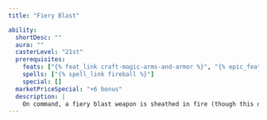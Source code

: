 ```yaml
---
title: "Fiery Blast"

ability:
  shortDesc: ""
  aura: ""
  casterLevel: "21st"
  prerequisites:
    feats: ["{% feat_link craft-magic-arms-and-armor %}", "{% epic_feat_link craft-epic-magic-arms-and-armor %}"]
    spells: ["{% spell_link fireball %}"]
    special: []
  marketPriceSpecial: "+6 bonus"
  description: |
    On command, a fiery blast weapon is sheathed in fire (though this deals no damage to the wielder). On any hit, this fire engulfs the creature struck, dealing +3d6 points of bonus fire damage. On a successful critical hit it instead deals +6d6 points of fire damage (or +9d6 if the critical multiplier is &times;3, or +12d6 if the critical multiplier is &times;4). Bows, crossbows, and slings with this special ability bestow the bonus fire damage upon their ammunition.
---
```

